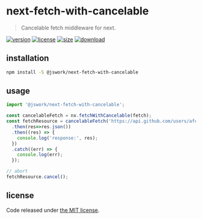 # next-fetch-with-cancelable
> Cancelable fetch middleware for next.

[![version][version-image]][version-url]
[![license][license-image]][license-url]
[![size][size-image]][size-url]
[![download][download-image]][download-url]

## installation
```bash
npm install -S @jswork/next-fetch-with-cancelable
```

## usage
```js
import '@jswork/next-fetch-with-cancelable';

const cancelableFetch = nx.fetchWithCancelable(fetch);
const fetchResource = cancelableFetch('https://api.github.com/users/afeiship', { cancelable: true })
  .then(res=>res.json())
  .then((res) => {
    console.log('response:', res);
  })
  .catch((err) => {
    console.log(err);
  });

// abort
fetchResource.cancel();
```

## license
Code released under [the MIT license](https://github.com/afeiship/next-fetch-with-cancelable/blob/master/LICENSE.txt).

[version-image]: https://img.shields.io/npm/v/@jswork/next-fetch-with-cancelable
[version-url]: https://npmjs.org/package/@jswork/next-fetch-with-cancelable

[license-image]: https://img.shields.io/npm/l/@jswork/next-fetch-with-cancelable
[license-url]: https://github.com/afeiship/next-fetch-with-cancelable/blob/master/LICENSE.txt

[size-image]: https://img.shields.io/bundlephobia/minzip/@jswork/next-fetch-with-cancelable
[size-url]: https://github.com/afeiship/next-fetch-with-cancelable/blob/master/dist/next-fetch-with-cancelable.min.js

[download-image]: https://img.shields.io/npm/dm/@jswork/next-fetch-with-cancelable
[download-url]: https://www.npmjs.com/package/@jswork/next-fetch-with-cancelable
